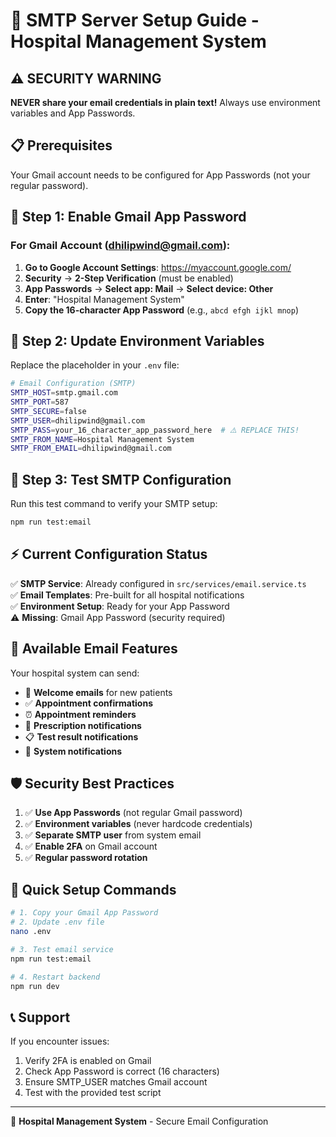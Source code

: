 # 🔐 SMTP Server Setup Guide - Hospital Management System

## ⚠️ SECURITY WARNING
**NEVER share your email credentials in plain text!** Always use environment variables and App Passwords.

## 📋 Prerequisites
Your Gmail account needs to be configured for App Passwords (not your regular password).

## 🔧 Step 1: Enable Gmail App Password

### For Gmail Account (dhilipwind@gmail.com):
1. **Go to Google Account Settings**: https://myaccount.google.com/
2. **Security** → **2-Step Verification** (must be enabled)
3. **App Passwords** → **Select app: Mail** → **Select device: Other**
4. **Enter**: "Hospital Management System"
5. **Copy the 16-character App Password** (e.g., `abcd efgh ijkl mnop`)

## 🔧 Step 2: Update Environment Variables

Replace the placeholder in your `.env` file:

```bash
# Email Configuration (SMTP)
SMTP_HOST=smtp.gmail.com
SMTP_PORT=587
SMTP_SECURE=false
SMTP_USER=dhilipwind@gmail.com
SMTP_PASS=your_16_character_app_password_here  # ⚠️ REPLACE THIS!
SMTP_FROM_NAME=Hospital Management System
SMTP_FROM_EMAIL=dhilipwind@gmail.com
```

## 🧪 Step 3: Test SMTP Configuration

Run this test command to verify your SMTP setup:

```bash
npm run test:email
```

## ⚡ Current Configuration Status

✅ **SMTP Service**: Already configured in `src/services/email.service.ts`  
✅ **Email Templates**: Pre-built for all hospital notifications  
✅ **Environment Setup**: Ready for your App Password  
⚠️ **Missing**: Gmail App Password (security required)  

## 📧 Available Email Features

Your hospital system can send:

- 🎉 **Welcome emails** for new patients
- ✅ **Appointment confirmations** 
- ⏰ **Appointment reminders**
- 💊 **Prescription notifications**
- 📋 **Test result notifications**
- 🔔 **System notifications**

## 🛡️ Security Best Practices

1. ✅ **Use App Passwords** (not regular Gmail password)
2. ✅ **Environment variables** (never hardcode credentials)
3. ✅ **Separate SMTP user** from system email
4. ✅ **Enable 2FA** on Gmail account
5. ✅ **Regular password rotation**

## 🚀 Quick Setup Commands

```bash
# 1. Copy your Gmail App Password
# 2. Update .env file
nano .env

# 3. Test email service
npm run test:email

# 4. Restart backend
npm run dev
```

## 📞 Support

If you encounter issues:
1. Verify 2FA is enabled on Gmail
2. Check App Password is correct (16 characters)
3. Ensure SMTP_USER matches Gmail account
4. Test with the provided test script

---
🏥 **Hospital Management System** - Secure Email Configuration
